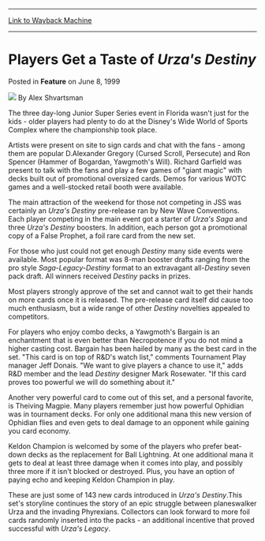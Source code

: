 
---
[Link to Wayback Machine](https://web.archive.org/web/20220119224021/https://magic.wizards.com/en/articles/archive/feature/players-get-taste-urzas-destiny-1999-06-08)

[_metadata_:wayback_url]:- "https://magic.wizards.com/en/articles/archive/feature/players-get-taste-urzas-destiny-1999-06-08"
[_metadata_:wayback_raw_url]:- "https://web.archive.org/web/20220119224021id_/https://magic.wizards.com/en/articles/archive/feature/players-get-taste-urzas-destiny-1999-06-08"
[_metadata_:wayback_capture_timestamp]:- "2022-01-19 22:40:21+00:00"
[_metadata_:publish_date]:- "1999-06-08"
[_metadata_:description]:- "The three day-long Junior Super Series event in Florida wasn't just for the kids - older players had plenty to do at the Disney's Wide World of Sports Complex where the championship took place. Artists were present on site to sign cards and chat with the fans - among them are popular D.Alexander Gregory (Cursed Scroll, Persecute) and Ron Spencer (Hammer of Bogardan, Yawgmoth's"
[_metadata_:generator]:- "Drupal 7 (http://drupal.org)"
---


Players Get a Taste of *Urza's Destiny*
=======================================



 Posted in **Feature**
 on June 8, 1999 






![](https://media.magic.wizards.com/styles/auth_small/public/images/person/authorpic_alexshvartsman.jpg)
By Alex Shvartsman











The three day-long Junior Super Series event in Florida wasn't just for the 
kids - older players had plenty to do at the Disney's Wide World of Sports 
Complex where the championship took place.


Artists were present on site to sign cards and chat with the fans - among 
them are popular D.Alexander Gregory (Cursed Scroll, Persecute) and Ron Spencer 
(Hammer of Bogardan, Yawgmoth's Will). Richard Garfield was present to talk with 
the fans and play a few games of "giant magic" with decks built out of 
promotional oversized cards. Demos for various WOTC games and a well-stocked 
retail booth were available.


The main attraction of the weekend for those not competing in JSS was 
certainly an *Urza's Destiny* pre-release ran by New Wave Conventions. Each 
player competing in the main event got a starter of *Urza's Saga* and three 
*Urza's Destiny* boosters. In addition, each person got a promotional copy 
of a False Prophet, a foil rare card from the new set.


For those who just could not get enough *Destiny* many side events were 
available. Most popular format was 8-man booster drafts ranging from the pro 
style *Saga-Legacy-Destiny* format to an extravagant all-*Destiny* 
seven pack draft. All winners received *Destiny* packs in prizes.


Most players strongly approve of the set and cannot wait to get their hands 
on more cards once it is released. The pre-release card itself did cause too 
much enthusiasm, but a wide range of other *Destiny* novelties appealed to 
competitors.


For players who enjoy combo decks, a Yawgmoth's Bargain is an enchantment 
that is even better than Necropotence if you do not mind a higher casting cost. 
Bargain has been hailed by many as the best card in the set. "This card is on 
top of R&D's watch list," comments Tournament Play manager Jeff Donais. "We 
want to give players a chance to use it," adds R&D member and the lead 
*Destiny* designer Mark Rosewater. "If this card proves too powerful we 
will do something about it."


Another very powerful card to come out of this set, and a personal favorite, 
is Theiving Magpie. Many players remember just how powerful Ophidian was in 
tournament decks. For only one additional mana this new version of Ophidian 
flies and even gets to deal damage to an opponent while gaining you card 
economy.


Keldon Champion is welcomed by some of the players who prefer beat-down decks 
as the replacement for Ball Lightning. At one additional mana it gets to deal at 
least three damage when it comes into play, and possibly three more if it isn't 
blocked or destroyed. Plus, you have an option of paying echo and keeping Keldon 
Champion in play.


These are just some of 143 new cards introduced in *Urza's Destiny*.This 
set's storyline continues the story of an epic struggle between planeswalker 
Urza and the invading Phyrexians. Collectors can look forward to more foil cards 
randomly inserted into the packs - an additional incentive that proved 
successful with *Urza's Legacy*.







